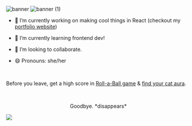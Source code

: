 
![banner](https://user-images.githubusercontent.com/46225470/136684912-45112657-cfd1-4541-8bba-96397f08c751.png)
![banner (1)](https://user-images.githubusercontent.com/46225470/136685118-afb03de5-fb94-4256-a024-958a8dad245e.png)


- 🔭 I’m currently working on making cool things in React (checkout my [portfolio website](https://www.areen.xyz))
  
- 🌱 I’m currently learning frontend dev!

- 👯 I’m looking to collaborate.

- 😄 Pronouns: she/her

<br>

Before you leave, get a high score in [Roll-a-Ball game](https://areenoverclouds.github.io/Roll-a-Ball/) & [find your cat aura](which-cat-am-i.netlify.app).

<br>

<p style="text-align:center">
Goodbye. *disappears* 
</p>

<img src = "https://media.giphy.com/media/xTiTnwi8Azjnva46Fq/giphy.gif">
